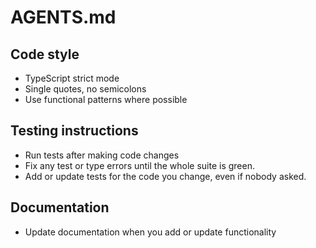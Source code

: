 # AGENTS.md


## Code style
- TypeScript strict mode
- Single quotes, no semicolons
- Use functional patterns where possible


## Testing instructions
- Run tests after making code changes
- Fix any test or type errors until the whole suite is green.
- Add or update tests for the code you change, even if nobody asked.


## Documentation
- Update documentation when you add or update functionality